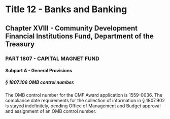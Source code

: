 
# Title 12 - Banks and Banking
## Chapter XVIII - Community Development Financial Institutions Fund, Department of the Treasury
### PART 1807 - CAPITAL MAGNET FUND
#### Subpart A - General Provisions
##### § 1807.106 OMB control number.

The OMB control number for the CMF Award application is 1559-0036. The compliance date requirements for the collection of information in § 1807.902 is stayed indefinitely, pending Office of Management and Budget approval and assignment of an OMB control number.
